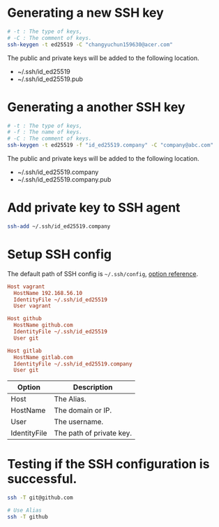 # Generating a new SSH key
```bash
# -t : The type of keys, 
# -C : The comment of keys.
ssh-keygen -t ed25519 -C "changyuchun159630@acer.com"
```

The public and private keys will be added to the following location.
* ~/.ssh/id_ed25519
* ~/.ssh/id_ed25519.pub

# Generating a another SSH key
```bash
# -t : The type of keys,
# -f : The name of keys.
# -C : The comment of keys.
ssh-keygen -t ed25519 -f "id_ed25519.company" -C "company@abc.com"
```

The public and private keys will be added to the following location.
* ~/.ssh/id_ed25519.company
* ~/.ssh/id_ed25519.company.pub

# Add private key to SSH agent
```bash
ssh-add ~/.ssh/id_ed25519.company
```

# Setup SSH config
The default path of SSH config is `~/.ssh/config`, [option reference](https://www.ssh.com/academy/ssh/config).
```ini
Host vagrant
  HostName 192.168.56.10
  IdentityFile ~/.ssh/id_ed25519
  User vagrant

Host github
  HostName github.com
  IdentityFile ~/.ssh/id_ed25519
  User git

Host gitlab
  HostName gitlab.com
  IdentityFile ~/.ssh/id_ed25519.company
  User git
```

| Option       | Description              |
| ------------ | ------------------------ |
| Host         | The Alias.               |
| HostName     | The domain or IP.        |
| User         | The username.            |
| IdentityFile | The path of private key. |

# Testing if the SSH configuration is successful.
```bash
ssh -T git@github.com

# Use Alias
ssh -T github
```
